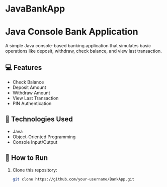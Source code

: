 # JavaBankApp
# Java Console Bank Application

A simple Java console-based banking application that simulates basic operations like deposit, withdraw, check balance, and view last transaction.

## 💻 Features

- Check Balance
- Deposit Amount
- Withdraw Amount
- View Last Transaction
- PIN Authentication

## 🔧 Technologies Used

- Java
- Object-Oriented Programming
- Console Input/Output

## 🚀 How to Run

1. Clone this repository:
   ```bash
   git clone https://github.com/your-username/BankApp.git
